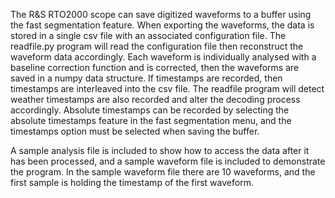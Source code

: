 The R&S RTO2000 scope can save digitized waveforms to a buffer using the fast segmentation feature. When exporting the waveforms, the data is stored in a single csv file with an associated configuration file. The readfile.py program will read the configuration file then reconstruct the waveform data accordingly. Each waveform is individually analysed with a baseline correction function and is corrected, then the waveforms are saved in a numpy data structure. If timestamps are recorded, then timestamps are interleaved into the csv file. The readfile program will detect weather timestamps are also recorded and alter the decoding process accordingly. Absolute timestamps can be recorded by selecting the absolute timestamps feature in the fast segmentation menu, and the timestamps option must be selected when saving the buffer.

A sample analysis file is included to show how to access the data after it has been processed, and a sample waveform file is included to demonstrate the program. In the sample waveform file there are 10 waveforms, and the first sample is holding the timestamp of the first waveform.
